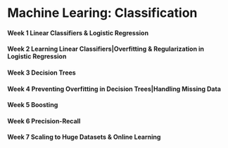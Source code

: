 # Machine Learing: Classification
#### Week 1 Linear Classifiers & Logistic Regression
#### Week 2 Learning Linear Classifiers|Overfitting & Regularization in Logistic Regression
#### Week 3 Decision Trees
#### Week 4 Preventing Overfitting in Decision Trees|Handling Missing Data
#### Week 5 Boosting
#### Week 6 Precision-Recall
#### Week 7 Scaling to Huge Datasets & Online Learning
